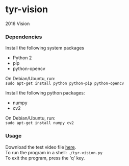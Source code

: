 # tyr-vision
2016 Vision

### Dependencies ###
Install the following system packages  

* Python 2
* pip
* python-opencv

On Debian/Ubuntu, run:  
`sudo apt-get install python python-pip python-opencv`  

Install the following python packages:

* numpy
* cv2

On Debian/Ubuntu, run:  
`sudo apt-get install numpy cv2`


### Usage ###
Download the test video file [here](https://drive.google.com/open?id=0B3CtH7XCgLzOT0trdTlpc1c0UlE).  
To run the program in a shell: `./tyr-vision.py`  
To exit the program, press the 'q' key.
